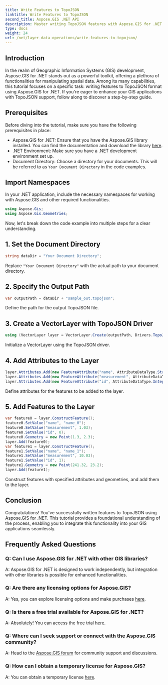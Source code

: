 ```yaml
---
title: Write Features to TopoJSON
linktitle: Write Features to TopoJSON
second_title: Aspose.GIS .NET API
description: Master writing TopoJSON features with Aspose.GIS for .NET. Follow our step-by-step tutorial. Elevate your GIS applications! #Aspose #GIS
type: docs
weight: 24
url: /net/layer-data-operations/write-features-to-topojson/
---
```

## Introduction
In the realm of Geographic Information Systems (GIS) development, Aspose.GIS for .NET stands out as a powerful toolkit, offering a plethora of functionalities for manipulating spatial data. Among its many capabilities, this tutorial focuses on a specific task: writing features to TopoJSON format using Aspose.GIS for .NET. If you're eager to enhance your GIS applications with TopoJSON support, follow along to discover a step-by-step guide.
## Prerequisites
Before diving into the tutorial, make sure you have the following prerequisites in place:
- Aspose.GIS for .NET: Ensure that you have the Aspose.GIS library installed. You can find the documentation and download the library [here](https://reference.aspose.com/gis/net/).
- .NET Environment: Make sure you have a .NET development environment set up.
- Document Directory: Choose a directory for your documents. This will be referred to as `Your Document Directory` in the code examples.
## Import Namespaces
In your .NET application, include the necessary namespaces for working with Aspose.GIS and other required functionalities.
```csharp
using Aspose.Gis;
using Aspose.Gis.Geometries;
```
Now, let's break down the code example into multiple steps for a clear understanding.
## 1. Set the Document Directory
```csharp
string dataDir = "Your Document Directory";
```
Replace `"Your Document Directory"` with the actual path to your document directory.
## 2. Specify the Output Path
```csharp
var outputPath = dataDir + "sample_out.topojson";
```
Define the path for the output TopoJSON file.
## 3. Create a VectorLayer with TopoJSON Driver
```csharp
using (VectorLayer layer = VectorLayer.Create(outputPath, Drivers.TopoJson))
```
Initialize a VectorLayer using the TopoJSON driver.
## 4. Add Attributes to the Layer
```csharp
layer.Attributes.Add(new FeatureAttribute("name", AttributeDataType.String));
layer.Attributes.Add(new FeatureAttribute("measurement", AttributeDataType.Double));
layer.Attributes.Add(new FeatureAttribute("id", AttributeDataType.Integer));
```
Define attributes for the features to be added to the layer.
## 5. Add Features to the Layer
```csharp
var feature0 = layer.ConstructFeature();
feature0.SetValue("name", "name_0");
feature0.SetValue("measurement", 1.03);
feature0.SetValue("id", 0);
feature0.Geometry = new Point(1.3, 2.3);
layer.Add(feature0);
var feature1 = layer.ConstructFeature();
feature1.SetValue("name", "name_1");
feature1.SetValue("measurement", 10.03);
feature1.SetValue("id", 1);
feature1.Geometry = new Point(241.32, 23.2);
layer.Add(feature1);
```
Construct features with specified attributes and geometries, and add them to the layer.
## Conclusion
Congratulations! You've successfully written features to TopoJSON using Aspose.GIS for .NET. This tutorial provides a foundational understanding of the process, enabling you to integrate this functionality into your GIS applications seamlessly.
## Frequently Asked Questions
### Q: Can I use Aspose.GIS for .NET with other GIS libraries?
A: Aspose.GIS for .NET is designed to work independently, but integration with other libraries is possible for enhanced functionalities.
### Q: Are there any licensing options for Aspose.GIS?
A: Yes, you can explore licensing options and make purchases [here](https://purchase.aspose.com/buy).
### Q: Is there a free trial available for Aspose.GIS for .NET?
A: Absolutely! You can access the free trial [here](https://releases.aspose.com/).
### Q: Where can I seek support or connect with the Aspose.GIS community?
A: Head to the [Aspose.GIS forum](https://forum.aspose.com/c/gis/33) for community support and discussions.
### Q: How can I obtain a temporary license for Aspose.GIS?
A: You can obtain a temporary license [here](https://purchase.aspose.com/temporary-license/).

